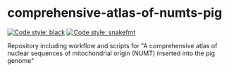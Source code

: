# comprehensive-atlas-of-numts-pig

[![Code style: black](https://img.shields.io/badge/code%20style-black-000000.svg)](https://github.com/psf/black)
[![Code style: snakefmt](https://img.shields.io/badge/code%20style-snakefmt-000000.svg)](https://github.com/snakemake/snakefmt)

Repository including workflow and scripts for "A comprehensive atlas of nuclear sequences of mitochondrial origin (NUMT) inserted into the pig genome"
